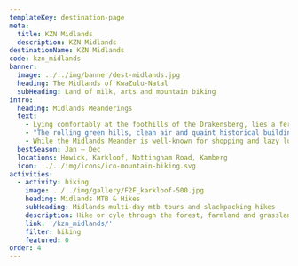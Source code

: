 ```yaml
---
templateKey: destination-page
meta:
  title: KZN Midlands
  description: KZN Midlands
destinationName: KZN Midlands
code: kzn_midlands
banner:
  image: ../../img/banner/dest-midlands.jpg
  heading: The Midlands of KwaZulu-Natal
  subHeading: Land of milk, arts and mountain biking 
intro:
  heading: Midlands Meanderings
  text:
    - Lying comfortably at the foothills of the Drakensberg, lies a fertile strip of rolling farmlands known colloquially as the Midlands. Having the advantage of being close to the mountains and to the N3, the Midlands offers the perfect middle-distance option for people who want a short break from big city life.
    - "The rolling green hills, clean air and quaint historical buildings make for a picturesque backdrop and provided brilliant fodder for creative minds. In the 1970's many artists and crafters settled into the Midlands permanently, and by the mid-80's were working collaboratively to exhibit and sell their work. This small co-op grew organically to become the Midlands Meander: an easy to navigate, slowly unfolding tourist route that leads from cheesery to pottery to country restaurant to microbrewery and beyond."
    - While the Midlands Meander is well-known for shopping and lazy lunches, these days it’s also known for its extensive mountain biking, trail-running and hiking offerings. The small town of Howick is home to a network of single-track linking to the Karkloof forests; whilst cross country jeep tracks connect across private farmland to Lotheni and in to the Kamberg.
  bestSeason: Jan – Dec
  locations: Howick, Karkloof, Nottingham Road, Kamberg
  icon: ../../img/icons/ico-mountain-biking.svg
activities:
  - activity: hiking
    image: ../../img/gallery/F2F_karkloof-500.jpg
    heading: Midlands MTB & Hikes
    subHeading: Midlands multi-day mtb tours and slackpacking hikes
    description: Hike or cyle through the forest, farmland and grasslands of the KZN Midlands. Overnighting in country lodgings with artisan influences. 
    link: '/kzn_midlands/'
    filter: hiking
    featured: 0
order: 4
---
```

